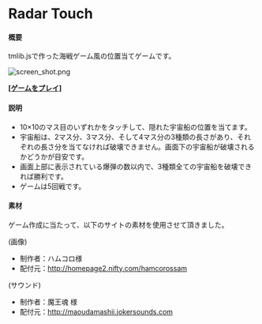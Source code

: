 # Radar Touch
#### 概要
tmlib.jsで作った海戦ゲーム風の位置当てゲームです。

![screen_shot.png](https://raw.githubusercontent.com/alkn203/radar_touch/gh-pages/screen_shot.png)

[**[ゲームをプレイ]**](http://alkn203.github.io/radar_touch/)

#### 説明
* 10×10のマス目のいずれかをタッチして、隠れた宇宙船の位置を当てます。
* 宇宙船は、2マス分、3マス分、そして4マス分の3種類の長さがあり、それぞれの長さ分を当てなければ破壊できません。画面下の宇宙船が破壊されるかどうかが目安です。
* 画面上部に表示されている爆弾の数以内で、3種類全ての宇宙船を破壊できれば勝利です。
* ゲームは5回戦です。

#### 素材
ゲーム作成に当たって、以下のサイトの素材を使用させて頂きました。

(画像)
* 制作者：ハムコロ様
* 配付元：http://homepage2.nifty.com/hamcorossam

(サウンド)
* 制作者：魔王魂 様
* 配付元：http://maoudamashii.jokersounds.com
